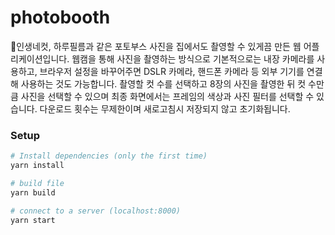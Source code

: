 # photobooth
인생네컷, 하루필름과 같은 포토부스 사진을 집에서도 촬영할 수 있게끔 만든 웹 어플리케이션입니다. 
웹캠을 통해 사진을 촬영하는 방식으로 기본적으로는 내장 카메라를 사용하고, 브라우저 설정을 바꾸어주면 DSLR 카메라, 핸드폰 카메라 등 외부 기기를 연결해 사용하는 것도 가능합니다.
촬영할 컷 수를 선택하고 8장의 사진을 촬영한 뒤 컷 수만큼 사진을 선택할 수 있으며 최종 화면에서는 프레임의 색상과 사진 필터를 선택할 수 있습니다.
다운로드 횟수는 무제한이며 새로고침시 저장되지 않고 초기화됩니다.

### Setup
``` bash
# Install dependencies (only the first time)
yarn install

# build file
yarn build

# connect to a server (localhost:8000)
yarn start
```
